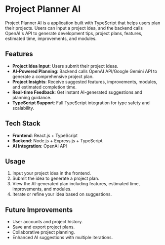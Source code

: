 # Project Planner AI

Project Planner AI is a application built with TypeScript that helps users plan their projects. 
Users can input a project idea, and the backend calls OpenAI's API to generate development tips, project plans, features, estimated time, improvements, and modules.

## Features

* **Project Idea Input**: Users submit their project ideas.
* **AI-Powered Planning**: Backend calls OpenAI API/Google Gemini API to generate a comprehensive project plan.
* **Project Insights**: Receive suggested features, improvements, modules, and estimated completion time.
* **Real-time Feedback**: Get instant AI-generated suggestions and planning guidance.
* **TypeScript Support**: Full TypeScript integration for type safety and scalability.

## Tech Stack

* **Frontend**: React.js + TypeScript
* **Backend**: Node.js + Express.js + TypeScript 
* **AI Integration**: OpenAI API

## Usage

1. Input your project idea in the frontend.
2. Submit the idea to generate a project plan.
3. View the AI-generated plan including features, estimated time, improvements, and modules.
4. Iterate or refine your idea based on suggestions.
 

## Future Improvements

* User accounts and project history.
* Save and export project plans.
* Collaborative project planning.
* Enhanced AI suggestions with multiple iterations.
